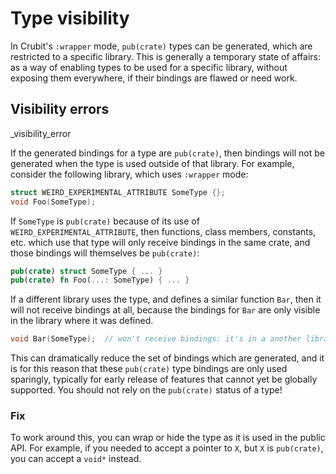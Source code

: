 # Type visibility

In Crubit's `:wrapper` mode, `pub(crate)` types can be generated, which are
restricted to a specific library. This is generally a temporary state of
affairs: as a way of enabling types to be used for a specific library, without
exposing them everywhere, if their bindings are flawed or need work.

## Visibility errors

<internal link>_visibility_error

If the generated bindings for a type are `pub(crate)`, then bindings will not be
generated when the type is used outside of that library. For example, consider
the following library, which uses `:wrapper` mode:

```c++
struct WEIRD_EXPERIMENTAL_ATTRIBUTE SomeType {};
void Foo(SomeType);
```

If `SomeType` is `pub(crate)` because of its use of
`WEIRD_EXPERIMENTAL_ATTRIBUTE`, then functions, class members, constants, etc.
which use that type will only receive bindings in the same crate, and those
bindings will themselves be `pub(crate)`:

```rust
pub(crate) struct SomeType { ... }
pub(crate) fn Foo(...: SomeType) { ... }
```

If a different library uses the type, and defines a similar function `Bar`, then
it will not receive bindings at all, because the bindings for `Bar` are only
visible in the library where it was defined.

```c++
void Bar(SomeType);  // won't receive bindings: it's in a another library
```

This can dramatically reduce the set of bindings which are generated, and it is
for this reason that these `pub(crate)` type bindings are only used sparingly,
typically for early release of features that cannot yet be globally supported.
You should not rely on the `pub(crate)` status of a type!

### Fix

To work around this, you can wrap or hide the type as it is used in the public
API. For example, if you needed to accept a pointer to `X`, but `X` is
`pub(crate)`, you can accept a `void*` instead.

